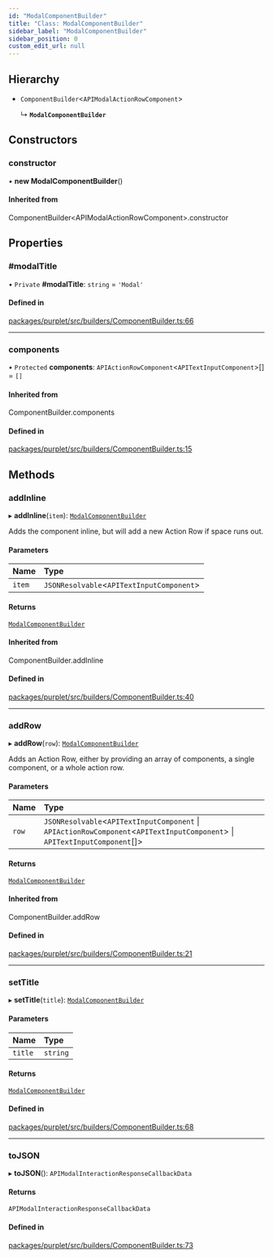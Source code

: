 ```yaml
---
id: "ModalComponentBuilder"
title: "Class: ModalComponentBuilder"
sidebar_label: "ModalComponentBuilder"
sidebar_position: 0
custom_edit_url: null
---
```


## Hierarchy

- `ComponentBuilder`<`APIModalActionRowComponent`\>

  ↳ **`ModalComponentBuilder`**

## Constructors

### constructor

• **new ModalComponentBuilder**()

#### Inherited from

ComponentBuilder<APIModalActionRowComponent\>.constructor

## Properties

### #modalTitle

• `Private` **#modalTitle**: `string` = `'Modal'`

#### Defined in

[packages/purplet/src/builders/ComponentBuilder.ts:66](https://github.com/CRBT-Team/Purplet/blob/b72b1ee/packages/purplet/src/builders/ComponentBuilder.ts#L66)

___

### components

• `Protected` **components**: `APIActionRowComponent`<`APITextInputComponent`\>[] = `[]`

#### Inherited from

ComponentBuilder.components

#### Defined in

[packages/purplet/src/builders/ComponentBuilder.ts:15](https://github.com/CRBT-Team/Purplet/blob/b72b1ee/packages/purplet/src/builders/ComponentBuilder.ts#L15)

## Methods

### addInline

▸ **addInline**(`item`): [`ModalComponentBuilder`](ModalComponentBuilder.md)

Adds the component inline, but will add a new Action Row if space runs out.

#### Parameters

| Name | Type |
| :------ | :------ |
| `item` | `JSONResolvable`<`APITextInputComponent`\> |

#### Returns

[`ModalComponentBuilder`](ModalComponentBuilder.md)

#### Inherited from

ComponentBuilder.addInline

#### Defined in

[packages/purplet/src/builders/ComponentBuilder.ts:40](https://github.com/CRBT-Team/Purplet/blob/b72b1ee/packages/purplet/src/builders/ComponentBuilder.ts#L40)

___

### addRow

▸ **addRow**(`row`): [`ModalComponentBuilder`](ModalComponentBuilder.md)

Adds an Action Row, either by providing an array of components, a single component, or a whole
action row.

#### Parameters

| Name | Type |
| :------ | :------ |
| `row` | `JSONResolvable`<`APITextInputComponent` \| `APIActionRowComponent`<`APITextInputComponent`\> \| `APITextInputComponent`[]\> |

#### Returns

[`ModalComponentBuilder`](ModalComponentBuilder.md)

#### Inherited from

ComponentBuilder.addRow

#### Defined in

[packages/purplet/src/builders/ComponentBuilder.ts:21](https://github.com/CRBT-Team/Purplet/blob/b72b1ee/packages/purplet/src/builders/ComponentBuilder.ts#L21)

___

### setTitle

▸ **setTitle**(`title`): [`ModalComponentBuilder`](ModalComponentBuilder.md)

#### Parameters

| Name | Type |
| :------ | :------ |
| `title` | `string` |

#### Returns

[`ModalComponentBuilder`](ModalComponentBuilder.md)

#### Defined in

[packages/purplet/src/builders/ComponentBuilder.ts:68](https://github.com/CRBT-Team/Purplet/blob/b72b1ee/packages/purplet/src/builders/ComponentBuilder.ts#L68)

___

### toJSON

▸ **toJSON**(): `APIModalInteractionResponseCallbackData`

#### Returns

`APIModalInteractionResponseCallbackData`

#### Defined in

[packages/purplet/src/builders/ComponentBuilder.ts:73](https://github.com/CRBT-Team/Purplet/blob/b72b1ee/packages/purplet/src/builders/ComponentBuilder.ts#L73)
